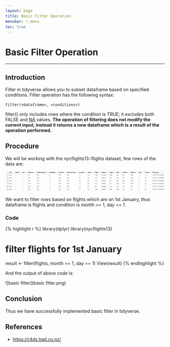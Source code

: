 ```yaml
---
layout: page
title: Basic Filter Operation
menubar: r_menu
toc: true
---
```


# Basic Filter Operation

-------------------------------------------------------------------

## Introduction	

Filter in tidyverse allows you to subset dataframe based on specified conditions. Filter operation has the following syntax:
```
filter(<dataframe>, <conditions>)
```

filter() only includes rows where the condition is TRUE; it excludes both FALSE and [NA]({{"/r/data_transformation/filter_rows/"|prepend:site.baseurl}}) values. **The operation of filtering does not modify the current input, instead it returns a new dataframe which is a result of the operation performed.**

## Procedure

We will be working with the nycflights13::flights dataset, few rows of the data are:

![flights](flights.png)

We want to filter rows based on flights which are on 1st January, thus dataframe is flights and condition is month == 1, day == 1.

### Code

{% highlight r %} 
library(dplyr)
library(nycflights13)

# filter flights for 1st January
result <- filter(flights, month == 1, day == 1)
View(result)
{% endhighlight %}

And the output of above code is:

![basic filter](basic filter.png)


## Conclusion

Thus we have successfully implemented basic filter in tidyverse.

## References
- https://r4ds.had.co.nz/